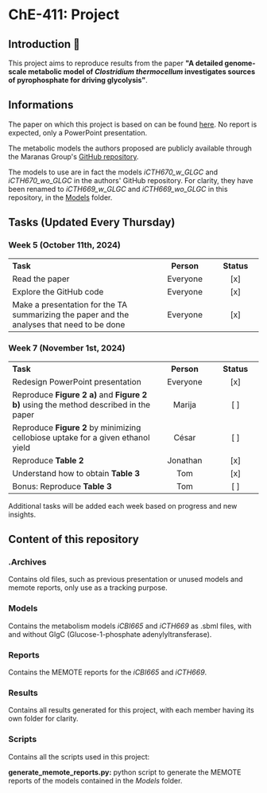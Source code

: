 <h1>ChE-411: Project</h1>

<h2>Introduction 📜</h2>
<p>This project aims to reproduce results from the paper <strong>"A detailed genome-scale metabolic model of <em>Clostridium thermocellum</em> investigates sources of pyrophosphate for driving glycolysis"</strong>.</p>

<h2>Informations</h2>
<p>The paper on which this project is based on can be found <a href="Paper.pdf">here</a>. No report is expected, only a PowerPoint presentation.
<p>The metabolic models the authors proposed are publicly available through the Maranas Group's <a href="https://github.com/maranasgroup/iCTH669">GitHub repository</a>.
<p>The models to use are in fact the models <i>iCTH670_w_GLGC</i> and <i>iCTH670_wo_GLGC</i> in the authors' GitHub repository. For clarity, they have been renamed to <i>iCTH669_w_GLGC</i> and <i>iCTH669_wo_GLGC</i> in this repository, in the <a href="Models">Models</a> folder.</p>

<h2>Tasks (Updated Every Thursday)</h2>

<h3>Week 5 (October 11th, 2024)</h3>

<table>
  <tr>
    <th width="1500"; align="left">Task</th>
    <th width="250">Person</th>
    <th width="250"">Status</th>
  </tr>
  <tr>
    <td>Read the paper</td>
    <td align="center">Everyone</td>
    <td align="center">[x]</td>
  </tr>
  <tr>
    <td>Explore the GitHub code</td>
    <td align="center">Everyone</td>
    <td align="center">[x]</td>
  </tr>
  <tr>
    <td>Make a presentation for the TA summarizing the paper and the analyses that need to be done</td>
    <td align="center">Everyone</td>
    <td align="center">[x]</td>
  </tr>
</table>

<h3>Week 7 (November 1st, 2024)</h3>

<table>
  <tr>
    <th width="1500"; align="left">Task</th>
    <th width="250">Person</th>
    <th width="250">Status</th>
  </tr>
  <tr>
    <td>Redesign PowerPoint presentation</td>
    <td align="center">Everyone</td>
    <td align="center">[x]</td>
  </tr>
  <tr>
    <td>Reproduce <b>Figure 2 a)</b> and <b>Figure 2 b)</b> using the method described in the paper</td>
    <td align="center">Marija</td>
    <td align="center">[ ]</td>
  </tr>
  <tr>
    <td>Reproduce <b>Figure 2</b> by minimizing cellobiose uptake for a given ethanol yield</td>
    <td align="center">César</td>
    <td align="center">[ ]</td>
  </tr>
  <tr>
    <td>Reproduce <b>Table 2</b></td>
    <td align="center">Jonathan</td>
    <td align="center">[x]</td>
  </tr>
  <tr>
    <td>Understand how to obtain <b>Table 3</b></td>
    <td align="center">Tom</td>
    <td align="center">[x]</td>
  </tr>
  <tr>
    <td>Bonus: Reproduce <b>Table 3</b></td>
    <td align="center">Tom</td>
    <td align="center">[ ]</td>
  </tr>
</table>

<p>Additional tasks will be added each week based on progress and new insights.</p>

<h2>Content of this repository</h2>
<h3>.Archives</h3>
<p>Contains old files, such as previous presentation or unused models and memote reports, only use as a tracking purpose.</p>

<h3>Models</h3>
<p>Contains the metabolism models <i>iCBI665</i> and <i>iCTH669</i> as .sbml files, with and without GlgC (Glucose-1-phosphate adenylyltransferase).</p>

<h3>Reports</h3>
<p>Contains the MEMOTE reports for the <i>iCBI665</i> and <i>iCTH669</i>.</p>

<h3>Results</h3>
<p>Contains all results generated for this project, with each member having its own folder for clarity.</p>

<h3>Scripts</h3>
<p>Contains all the scripts used in this project:</p>
<p><b>generate_memote_reports.py:</b> python script to generate the MEMOTE reports of the models contained in the <i>Models</i> folder.</p>
